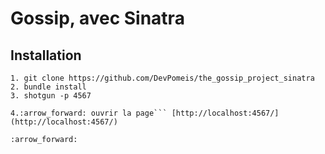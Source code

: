 # **Gossip, avec Sinatra**

## **Installation**

```
1. git clone https://github.com/DevPomeis/the_gossip_project_sinatra
2. bundle install
3. shotgun -p 4567

4.:arrow_forward: ouvrir la page``` [http://localhost:4567/](http://localhost:4567/)

:arrow_forward:

